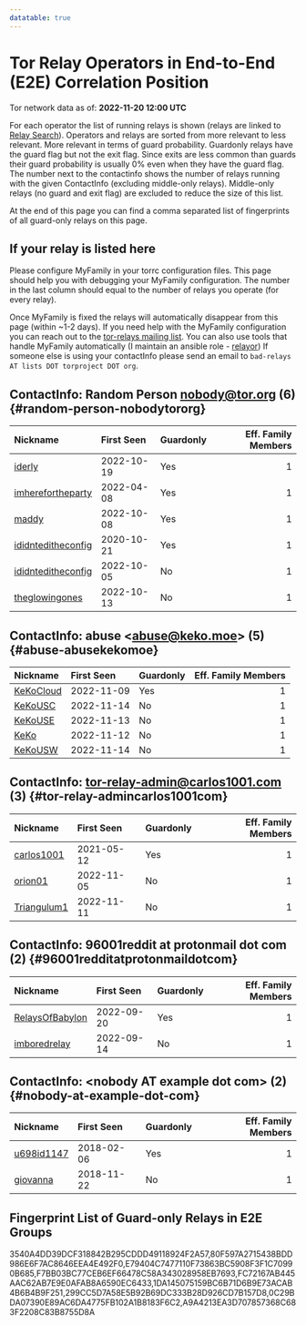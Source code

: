 ```yaml
---
datatable: true
---
```



# Tor Relay Operators in End-to-End (E2E) Correlation Position

Tor network data as of: **2022-11-20 12:00 UTC**

For each operator the list of running relays is shown (relays are linked to [Relay Search](https://metrics.torproject.org/rs.html)).
Operators and relays are sorted from more relevant to less relevant. More relevant in terms of guard probability.
Guardonly relays have the guard flag but not the exit flag.
Since exits are less common than guards their guard probability is usually 0% even when they have the guard flag.
The number next to the contactinfo shows the number of relays running with the given ContactInfo (excluding middle-only relays).
Middle-only relays (no guard and exit flag) are excluded to reduce the size of this list.

At the end of this page you can find a comma separated list of fingerprints of all guard-only relays on this page.

## If your relay is listed here
Please configure MyFamily in your torrc configuration files.
This page should help you with debugging your MyFamily configuration. The number in the last column should equal to the number of
relays you operate (for every relay).

Once MyFamily is fixed the relays will automatically disappear from this page (within ~1-2 days).
If you need help with the MyFamily configuration you can reach out to the
[tor-relays mailing list](https://lists.torproject.org/cgi-bin/mailman/listinfo/tor-relays).
You can also use tools that handle MyFamily automatically (I maintain an ansible role - 
[relayor](https://medium.com/@nusenu/deploying-tor-relays-with-ansible-6612593fa34d))
If someone else is using your contactInfo please send an email to ```bad-relays AT lists DOT torproject DOT org```.


## ContactInfo: Random Person nobody@tor.org (6) {#random-person-nobodytororg}

| Nickname                                                                                                      | First Seen   | Guardonly   |   Eff. Family Members |
|:--------------------------------------------------------------------------------------------------------------|:-------------|:------------|----------------------:|
| [iderly](https://metrics.torproject.org/rs.html#details/FC72167AB445AAC62AB7E9E0AFAB8A6590EC6433)             | 2022-10-19   | Yes         |                     1 |
| [imherefortheparty](https://metrics.torproject.org/rs.html#details/3540A4DD39DCF318842B295CDDD49118924F2A57)  | 2022-04-08   | Yes         |                     1 |
| [maddy](https://metrics.torproject.org/rs.html#details/E79404C7477110F73863BC5908F3F1C70990B685)              | 2022-10-08   | Yes         |                     1 |
| [ididnteditheconfig](https://metrics.torproject.org/rs.html#details/80F597A2715438BDD986E6F7AC8646EEA4E492F0) | 2020-10-21   | Yes         |                     1 |
| [ididnteditheconfig](https://metrics.torproject.org/rs.html#details/5EA46A3C23E4A3905DAAE9BD4801142E20AEA780) | 2022-10-05   | No          |                     1 |
| [theglowingones](https://metrics.torproject.org/rs.html#details/E399BF6C6EEB4D63A388911B84C16909CD84A13E)     | 2022-10-13   | No          |                     1 |

## ContactInfo: abuse &lt;abuse@keko.moe&gt; (5) {#abuse-abusekekomoe}

| Nickname                                                                                             | First Seen   | Guardonly   |   Eff. Family Members |
|:-----------------------------------------------------------------------------------------------------|:-------------|:------------|----------------------:|
| [KeKoCloud](https://metrics.torproject.org/rs.html#details/1DA145075159BC6B71D6B9E73ACAB4B6B4B9F251) | 2022-11-09   | Yes         |                     1 |
| [KeKoUSC](https://metrics.torproject.org/rs.html#details/081A5BAF9775499CAF7CCCAB2AF7765494F3B99F)   | 2022-11-14   | No          |                     1 |
| [KeKoUSE](https://metrics.torproject.org/rs.html#details/0FE00E23373B8DC1DE38F963C9AB41C51DC58597)   | 2022-11-13   | No          |                     1 |
| [KeKo](https://metrics.torproject.org/rs.html#details/56684897F25E1AA02F6857FD522F32BAE7DC62C3)      | 2022-11-12   | No          |                     1 |
| [KeKoUSW](https://metrics.torproject.org/rs.html#details/AEF68592310A8F387DF806A49BB611531D0498D7)   | 2022-11-14   | No          |                     1 |

## ContactInfo: tor-relay-admin@carlos1001.com (3) {#tor-relay-admincarlos1001com}

| Nickname                                                                                               | First Seen   | Guardonly   |   Eff. Family Members |
|:-------------------------------------------------------------------------------------------------------|:-------------|:------------|----------------------:|
| [carlos1001](https://metrics.torproject.org/rs.html#details/299CC5D7A58E5B92B69DC333B28D926CD7B157D8)  | 2021-05-12   | Yes         |                     1 |
| [orion01](https://metrics.torproject.org/rs.html#details/0E0AF3656F3F7914752E013C10E7F46C651BA820)     | 2022-11-05   | No          |                     1 |
| [Triangulum1](https://metrics.torproject.org/rs.html#details/7417085A0CC99550CF82ADD3F7B1CD01E64AAADE) | 2022-11-11   | No          |                     1 |

## ContactInfo: 96001reddit at protonmail dot com (2) {#96001redditatprotonmaildotcom}

| Nickname                                                                                                   | First Seen   | Guardonly   |   Eff. Family Members |
|:-----------------------------------------------------------------------------------------------------------|:-------------|:------------|----------------------:|
| [RelaysOfBabylon](https://metrics.torproject.org/rs.html#details/0C29BDA07390E89AC6DA4775FB102A1B8183F6C2) | 2022-09-20   | Yes         |                     1 |
| [imboredrelay](https://metrics.torproject.org/rs.html#details/654B364C24573B4631C8AD7C39C161C568C04A3C)    | 2022-09-14   | No          |                     1 |

## ContactInfo: &lt;nobody AT example dot com&gt; (2) {#nobody-at-example-dot-com}

| Nickname                                                                                              | First Seen   | Guardonly   |   Eff. Family Members |
|:------------------------------------------------------------------------------------------------------|:-------------|:------------|----------------------:|
| [u698id1147](https://metrics.torproject.org/rs.html#details/A9A4213EA3D707857368C683F2208C83B8755D8A) | 2018-02-06   | Yes         |                     1 |
| [giovanna](https://metrics.torproject.org/rs.html#details/1137AB1F84EC2D52DFB1915717F14FF1A10EB392)   | 2018-11-22   | No          |                     1 |


## Fingerprint List of Guard-only Relays in E2E Groups

3540A4DD39DCF318842B295CDDD49118924F2A57,80F597A2715438BDD986E6F7AC8646EEA4E492F0,E79404C7477110F73863BC5908F3F1C70990B685,F7BB03BC77CEB6EF66478C58A343028958EB7693,FC72167AB445AAC62AB7E9E0AFAB8A6590EC6433,1DA145075159BC6B71D6B9E73ACAB4B6B4B9F251,299CC5D7A58E5B92B69DC333B28D926CD7B157D8,0C29BDA07390E89AC6DA4775FB102A1B8183F6C2,A9A4213EA3D707857368C683F2208C83B8755D8A